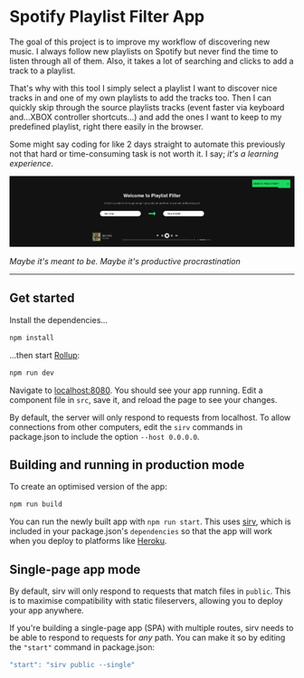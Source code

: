 # Spotify Playlist Filter App

The goal of this project is to improve my workflow of discovering new music.
I always follow new playlists on Spotify but never find the time to listen through all of them.
Also, it takes a lot of searching and clicks to add a track to a playlist.

That's why with this tool I simply select a playlist I want to discover nice tracks in and one of my own playlists to add the tracks too.
Then I can quickly skip through the source playlists tracks (event faster via keyboard and...XBOX controller shortcuts...) and add the ones I want to keep to my predefined playlist, right there easily in the browser.

Some might say coding for like 2 days straight to automate this previously not that hard or time-consuming task is not worth it.
I say; _it's a learning experience_.

![User interface of app showing Spotify playback](/assets/demo_img.png "UI demo")

_Maybe it's meant to be. Maybe it's productive procrastination_

---

## Get started

Install the dependencies...

```bash
npm install
```

...then start [Rollup](https://rollupjs.org):

```bash
npm run dev
```

Navigate to [localhost:8080](http://localhost:3000). You should see your app running. Edit a component file in `src`, save it, and reload the page to see your changes.

By default, the server will only respond to requests from localhost. To allow connections from other computers, edit the `sirv` commands in package.json to include the option `--host 0.0.0.0`.


## Building and running in production mode

To create an optimised version of the app:

```bash
npm run build
```

You can run the newly built app with `npm run start`. This uses [sirv](https://github.com/lukeed/sirv), which is included in your package.json's `dependencies` so that the app will work when you deploy to platforms like [Heroku](https://heroku.com).


## Single-page app mode

By default, sirv will only respond to requests that match files in `public`. This is to maximise compatibility with static fileservers, allowing you to deploy your app anywhere.

If you're building a single-page app (SPA) with multiple routes, sirv needs to be able to respond to requests for *any* path. You can make it so by editing the `"start"` command in package.json:

```js
"start": "sirv public --single"
```